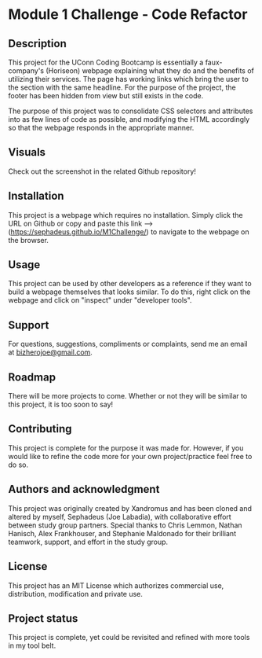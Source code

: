 # Module 1 Challenge - Code Refactor

## Description
This project for the UConn Coding Bootcamp is essentially a faux-company's (Horiseon) webpage explaining what they do and the benefits of utilizing their services. The page has working links which bring the user to the section with the same headline. For the purpose of the project, the footer has been hidden from view but still exists in the code. 

The purpose of this project was to consolidate CSS selectors and attributes into as few lines of code as possible, and modifying the HTML accordingly so that the webpage responds in the appropriate manner.

## Visuals
Check out the screenshot in the related Github repository!

## Installation
This project is a webpage which requires no installation. Simply click the URL on Github or copy and paste this link --> (https://sephadeus.github.io/M1Challenge/) to navigate to the webpage on the browser.

## Usage
This project can be used by other developers as a reference if they want to build a webpage themselves that looks similar. To do this, right click on the webpage and click on "inspect" under "developer tools".

## Support
For questions, suggestions, compliments or complaints, send me an email at bizherojoe@gmail.com.

## Roadmap
There will be more projects to come. Whether or not they will be similar to this project, it is too soon to say!

## Contributing
 This project is complete for the purpose it was made for. However, if you would like to refine the code more for your own project/practice feel free to do so.

## Authors and acknowledgment
This project was originally created by Xandromus and has been cloned and altered by myself, Sephadeus (Joe Labadia), with collaborative effort between study group partners. Special thanks to Chris Lemmon, Nathan Hanisch, Alex Frankhouser, and Stephanie Maldonado for their brilliant teamwork, support, and effort in the study group.

## License
This project has an MIT License which authorizes commercial use, distribution, modification and private use.

## Project status
This project is complete, yet could be revisited and refined with more tools in my tool belt.
